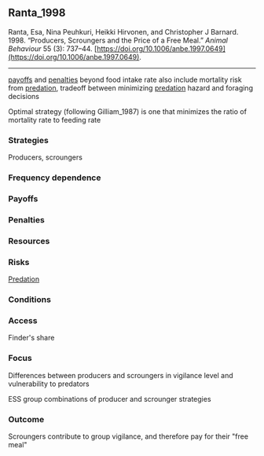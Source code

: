 ## Ranta_1998

Ranta, Esa, Nina Peuhkuri, Heikki Hirvonen, and Christopher J Barnard. 1998. “Producers, Scroungers and the Price of a Free Meal.” _Animal Behaviour_ 55 (3): 737–44. [https://doi.org/10.1006/anbe.1997.0649](https://doi.org/10.1006/anbe.1997.0649).

---
[payoffs](../topics/payoffs.md) and [penalties](../topics/penalties.md) beyond food intake rate also include mortality risk from [predation](../topics/predation.md), tradeoff between minimizing [predation](../topics/predation.md) hazard and foraging decisions 

Optimal strategy (following Gilliam_1987) is one that minimizes the ratio of mortality rate to feeding rate

### Strategies
Producers, scroungers

### Frequency dependence

### Payoffs

### Penalties

### Resources

### Risks
[Predation](../topics/predation.md)

### Conditions

### Access
Finder's share

### Focus
Differences between producers and scroungers in vigilance level and vulnerability to predators

ESS group combinations of producer and scrounger strategies

### Outcome
Scroungers contribute to group vigilance, and therefore pay for their "free meal" 


